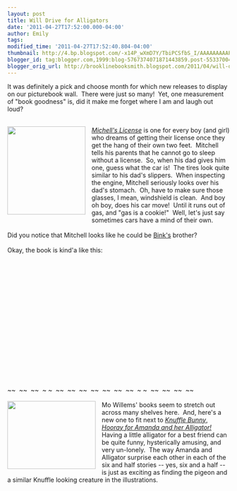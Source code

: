 ```yaml
---
layout: post
title: Will Drive for Alligators
date: '2011-04-27T17:52:00.000-04:00'
author: Emily
tags: 
modified_time: '2011-04-27T17:52:40.804-04:00'
thumbnail: http://4.bp.blogspot.com/-x14P_wXmD7Y/TbiPCSfbS_I/AAAAAAAAAPk/PyaxDVdAyZY/s72-c/MITCHELL%2527S+LICENSE.jpg
blogger_id: tag:blogger.com,1999:blog-5767374071871443859.post-5533700481198400251
blogger_orig_url: http://brooklinebooksmith.blogspot.com/2011/04/will-drive-for-alligators.html
---
```


It was definitely a pick and choose month for which new releases to display on our picturebook wall.&nbsp; There were just so many!&nbsp; Yet, one measurement of "book goodness" is, did it make me forget where I am and laugh out loud?<br /><br /><div class="separator" style="clear: both; text-align: center;"><a href="http://4.bp.blogspot.com/-x14P_wXmD7Y/TbiPCSfbS_I/AAAAAAAAAPk/PyaxDVdAyZY/s1600/MITCHELL%2527S+LICENSE.jpg" imageanchor="1" style="clear: left; cssfloat: left; float: left; margin-bottom: 1em; margin-right: 1em;"><img border="0" height="200" i8="true" src="http://4.bp.blogspot.com/-x14P_wXmD7Y/TbiPCSfbS_I/AAAAAAAAAPk/PyaxDVdAyZY/s200/MITCHELL%2527S+LICENSE.jpg" width="177" /></a></div><em><a href="http://www.brooklinebooksmith-shop.com/book/9780763644963">Michell's License</a></em> is one for every boy (and girl) who dreams of getting their license once they get the hang of their own two feet.&nbsp; Mitchell tells his parents that he cannot go to sleep without a license.&nbsp; So, when his dad gives him one, guess what the car is!&nbsp; The tires look quite similar to his dad's slippers.&nbsp; When inspecting the engine, Mitchell seriously looks over his dad's stomach.&nbsp; Oh, have to make sure those glasses, I mean, windshield is clean.&nbsp; And boy oh boy, does his car move!&nbsp; Until it runs out of gas, and "gas is a cookie!"&nbsp; Well, let's just say sometimes cars have a mind of their own.<br /><br />Did you notice that Mitchell looks like he could be <a href="http://www.brooklinebooksmith-shop.com/book/9780763632663">Bink's</a> brother?<br /><br />Okay, the book is kind'a like this:<br /><br /><div class="separator" style="clear: both; text-align: center;"><object width="320" height="266" class="BLOGGER-youtube-video" classid="clsid:D27CDB6E-AE6D-11cf-96B8-444553540000" codebase="http://download.macromedia.com/pub/shockwave/cabs/flash/swflash.cab#version=6,0,40,0" data-thumbnail-src="http://0.gvt0.com/vi/YHEYEbj-DRw/0.jpg"><param name="movie" value="http://www.youtube.com/v/YHEYEbj-DRw&fs=1&source=uds" /><param name="bgcolor" value="#FFFFFF" /><embed width="320" height="266" src="http://www.youtube.com/v/YHEYEbj-DRw&fs=1&source=uds" type="application/x-shockwave-flash"></embed></object></div><br />~~&nbsp; ~~&nbsp; ~~&nbsp; ~ ~&nbsp; ~~&nbsp; ~~&nbsp; ~~&nbsp; ~~&nbsp; ~~&nbsp; ~~&nbsp; ~~&nbsp; ~ ~&nbsp; ~~&nbsp; ~~&nbsp; ~~&nbsp; ~~<br /><br /><div class="separator" style="clear: both; text-align: center;"><a href="http://2.bp.blogspot.com/-z1rqnxOpzXw/TbiPhIIzWmI/AAAAAAAAAPo/adbswlD4Dxc/s1600/Amanda-hc-c.jpg" imageanchor="1" style="clear: left; cssfloat: left; float: left; margin-bottom: 1em; margin-right: 1em;"><img border="0" height="154" i8="true" src="http://2.bp.blogspot.com/-z1rqnxOpzXw/TbiPhIIzWmI/AAAAAAAAAPo/adbswlD4Dxc/s200/Amanda-hc-c.jpg" width="200" /></a></div>Mo Willems' books&nbsp;seem to stretch out across many shelves here.&nbsp; And, here's a new one to fit next to <em><a href="http://www.brooklinebooksmith-shop.com/book/9780061929571">Knuffle Bunny</a></em>, <em><a href="http://www.brooklinebooksmith-shop.com/book/9780062004000">Hooray for Amanda and her Alligator!</a></em>&nbsp; Having a little alligator for a best friend can be quite funny, hysterically amusing, and very un-lonely.&nbsp; The way Amanda and Alligator surprise each other in each of the six and half stories -- yes, six and a half -- is just as exciting as finding the pigeon and a similar Knuffle looking creature in&nbsp;the&nbsp;illustrations.<br /><br /><div class="separator" style="clear: both; text-align: center;"><object width="320" height="266" class="BLOGGER-youtube-video" classid="clsid:D27CDB6E-AE6D-11cf-96B8-444553540000" codebase="http://download.macromedia.com/pub/shockwave/cabs/flash/swflash.cab#version=6,0,40,0" data-thumbnail-src="http://2.gvt0.com/vi/fkRXQhxkaD4/0.jpg"><param name="movie" value="http://www.youtube.com/v/fkRXQhxkaD4&fs=1&source=uds" /><param name="bgcolor" value="#FFFFFF" /><embed width="320" height="266" src="http://www.youtube.com/v/fkRXQhxkaD4&fs=1&source=uds" type="application/x-shockwave-flash"></embed></object></div>